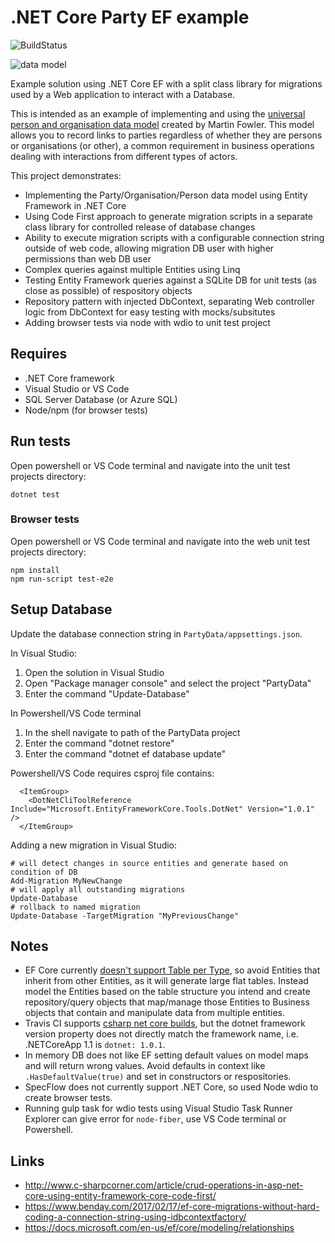 # .NET Core Party EF example

![BuildStatus](https://travis-ci.org/stevenalexander/NetCorePartyEfExample.svg?branch=master)

![data model](https://raw.githubusercontent.com/stevenalexander/NetCorePartyEfExample/master/Images/party-model.png "data model")

Example solution using .NET Core EF with a split class library for migrations used by a Web application to interact with a Database.

This is intended as an example of implementing and using the [universal person and organisation data model](http://tdan.com/a-universal-person-and-organization-data-model/5014) created by Martin Fowler. This model allows you to record links to parties regardless of whether they are persons or organisations (or other), a common requirement in business operations dealing with interactions from different types of actors.

This project demonstrates:

- Implementing the Party/Organisation/Person data model using Entity Framework in .NET Core
- Using Code First approach to generate migration scripts in a separate class library for controlled release of database changes
- Ability to execute migration scripts with a configurable connection string outside of web code, allowing migration DB user with higher permissions than web DB user 
- Complex queries against multiple Entities using Linq
- Testing Entity Framework queries against a SQLite DB for unit tests (as close as possible) of respository objects
- Repository pattern with injected DbContext, separating Web controller logic from DbContext for easy testing with mocks/subsitutes
- Adding browser tests via node with wdio to unit test project

## Requires

- .NET Core framework
- Visual Studio or VS Code
- SQL Server Database (or Azure SQL)
- Node/npm (for browser tests)

## Run tests

Open powershell or VS Code terminal and navigate into the unit test projects directory:

```
dotnet test
```

### Browser tests

Open powershell or VS Code terminal and navigate into the web unit test projects directory:

```
npm install
npm run-script test-e2e
```

## Setup Database

Update the database connection string in `PartyData/appsettings.json`.

In Visual Studio:
1. Open the solution in Visual Studio
2. Open "Package manager console" and select the project "PartyData"
3. Enter the command "Update-Database"

In Powershell/VS Code terminal
1. In the shell navigate to path of the PartyData project
2. Enter the command "dotnet restore"
3. Enter the command "dotnet ef database update"

Powershell/VS Code requires csproj file contains:

```
  <ItemGroup>
    <DotNetCliToolReference Include="Microsoft.EntityFrameworkCore.Tools.DotNet" Version="1.0.1" />
  </ItemGroup>
```

Adding a new migration in Visual Studio:
```
# will detect changes in source entities and generate based on condition of DB
Add-Migration MyNewChange
# will apply all outstanding migrations
Update-Database
# rollback to named migration
Update-Database -TargetMigration "MyPreviousChange"
```

## Notes

- EF Core currently [doesn't support Table per Type](https://github.com/aspnet/EntityFramework/issues/2266), so avoid Entities that inherit from other Entities, as it will generate large flat tables. Instead model the Entities based on the table structure you intend and create repository/query objects that map/manage those Entities to Business objects that contain and manipulate data from multiple entities.
- Travis CI supports [csharp net core builds](https://docs.travis-ci.com/user/languages/csharp/), but the dotnet framework version property does not directly match the framework name, i.e. .NETCoreApp 1.1 is `dotnet: 1.0.1`.
- In memory DB does not like EF setting default values on model maps and will return wrong values. Avoid defaults in context like `.HasDefaultValue(true)` and set in constructors or respositories.
- SpecFlow does not currently support .NET Core, so used Node wdio to create browser tests.
- Running gulp task for wdio tests using Visual Studio Task Runner Explorer can give error for `node-fiber`, use VS Code terminal or Powershell.

## Links

- http://www.c-sharpcorner.com/article/crud-operations-in-asp-net-core-using-entity-framework-core-code-first/
- https://www.benday.com/2017/02/17/ef-core-migrations-without-hard-coding-a-connection-string-using-idbcontextfactory/
- https://docs.microsoft.com/en-us/ef/core/modeling/relationships